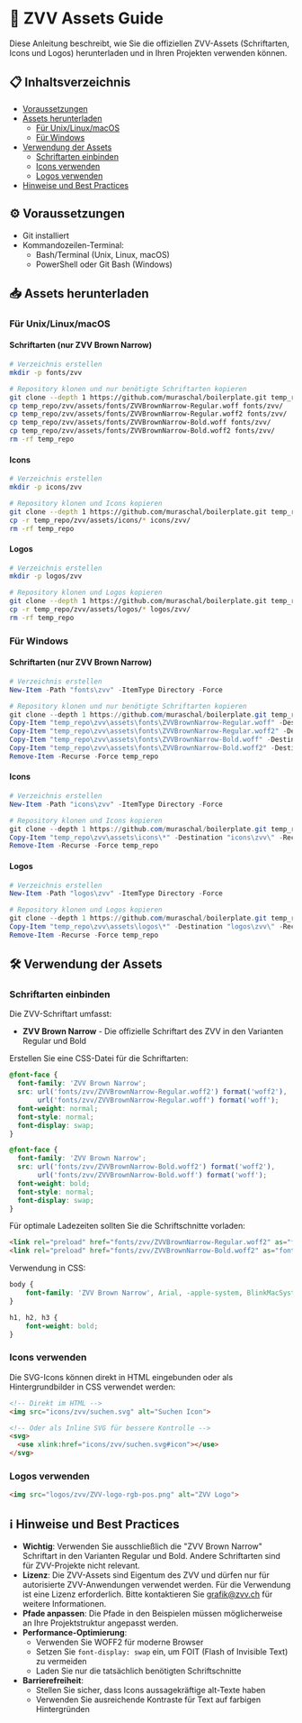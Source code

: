 # 🎨 ZVV Assets Guide

Diese Anleitung beschreibt, wie Sie die offiziellen ZVV-Assets (Schriftarten, Icons und Logos) herunterladen und in Ihren Projekten verwenden können.

## 📋 Inhaltsverzeichnis

- [Voraussetzungen](#voraussetzungen)
- [Assets herunterladen](#assets-herunterladen)
  - [Für Unix/Linux/macOS](#für-unixlinuxmacos)
  - [Für Windows](#für-windows)
- [Verwendung der Assets](#verwendung-der-assets)
  - [Schriftarten einbinden](#schriftarten-einbinden)
  - [Icons verwenden](#icons-verwenden)
  - [Logos verwenden](#logos-verwenden)
- [Hinweise und Best Practices](#hinweise-und-best-practices)

## ⚙️ Voraussetzungen

- Git installiert
- Kommandozeilen-Terminal:
  - Bash/Terminal (Unix, Linux, macOS)
  - PowerShell oder Git Bash (Windows)

## 📥 Assets herunterladen

### Für Unix/Linux/macOS

#### Schriftarten (nur ZVV Brown Narrow)

```bash
# Verzeichnis erstellen
mkdir -p fonts/zvv

# Repository klonen und nur benötigte Schriftarten kopieren
git clone --depth 1 https://github.com/muraschal/boilerplate.git temp_repo
cp temp_repo/zvv/assets/fonts/ZVVBrownNarrow-Regular.woff fonts/zvv/
cp temp_repo/zvv/assets/fonts/ZVVBrownNarrow-Regular.woff2 fonts/zvv/
cp temp_repo/zvv/assets/fonts/ZVVBrownNarrow-Bold.woff fonts/zvv/
cp temp_repo/zvv/assets/fonts/ZVVBrownNarrow-Bold.woff2 fonts/zvv/
rm -rf temp_repo
```

#### Icons

```bash
# Verzeichnis erstellen
mkdir -p icons/zvv

# Repository klonen und Icons kopieren
git clone --depth 1 https://github.com/muraschal/boilerplate.git temp_repo
cp -r temp_repo/zvv/assets/icons/* icons/zvv/
rm -rf temp_repo
```

#### Logos

```bash
# Verzeichnis erstellen
mkdir -p logos/zvv

# Repository klonen und Logos kopieren
git clone --depth 1 https://github.com/muraschal/boilerplate.git temp_repo
cp -r temp_repo/zvv/assets/logos/* logos/zvv/
rm -rf temp_repo
```

### Für Windows

#### Schriftarten (nur ZVV Brown Narrow)

```powershell
# Verzeichnis erstellen
New-Item -Path "fonts\zvv" -ItemType Directory -Force

# Repository klonen und nur benötigte Schriftarten kopieren
git clone --depth 1 https://github.com/muraschal/boilerplate.git temp_repo
Copy-Item "temp_repo\zvv\assets\fonts\ZVVBrownNarrow-Regular.woff" -Destination "fonts\zvv\"
Copy-Item "temp_repo\zvv\assets\fonts\ZVVBrownNarrow-Regular.woff2" -Destination "fonts\zvv\"
Copy-Item "temp_repo\zvv\assets\fonts\ZVVBrownNarrow-Bold.woff" -Destination "fonts\zvv\"
Copy-Item "temp_repo\zvv\assets\fonts\ZVVBrownNarrow-Bold.woff2" -Destination "fonts\zvv\"
Remove-Item -Recurse -Force temp_repo
```

#### Icons

```powershell
# Verzeichnis erstellen
New-Item -Path "icons\zvv" -ItemType Directory -Force

# Repository klonen und Icons kopieren
git clone --depth 1 https://github.com/muraschal/boilerplate.git temp_repo
Copy-Item "temp_repo\zvv\assets\icons\*" -Destination "icons\zvv\" -Recurse
Remove-Item -Recurse -Force temp_repo
```

#### Logos

```powershell
# Verzeichnis erstellen
New-Item -Path "logos\zvv" -ItemType Directory -Force

# Repository klonen und Logos kopieren
git clone --depth 1 https://github.com/muraschal/boilerplate.git temp_repo
Copy-Item "temp_repo\zvv\assets\logos\*" -Destination "logos\zvv\" -Recurse
Remove-Item -Recurse -Force temp_repo
```

## 🛠️ Verwendung der Assets

### Schriftarten einbinden

Die ZVV-Schriftart umfasst:
- **ZVV Brown Narrow** - Die offizielle Schriftart des ZVV in den Varianten Regular und Bold

Erstellen Sie eine CSS-Datei für die Schriftarten:

```css
@font-face {
  font-family: 'ZVV Brown Narrow';
  src: url('fonts/zvv/ZVVBrownNarrow-Regular.woff2') format('woff2'),
       url('fonts/zvv/ZVVBrownNarrow-Regular.woff') format('woff');
  font-weight: normal;
  font-style: normal;
  font-display: swap;
}

@font-face {
  font-family: 'ZVV Brown Narrow';
  src: url('fonts/zvv/ZVVBrownNarrow-Bold.woff2') format('woff2'),
       url('fonts/zvv/ZVVBrownNarrow-Bold.woff') format('woff');
  font-weight: bold;
  font-style: normal;
  font-display: swap;
}
```

Für optimale Ladezeiten sollten Sie die Schriftschnitte vorladen:

```html
<link rel="preload" href="fonts/zvv/ZVVBrownNarrow-Regular.woff2" as="font" type="font/woff2" crossorigin>
<link rel="preload" href="fonts/zvv/ZVVBrownNarrow-Bold.woff2" as="font" type="font/woff2" crossorigin>
```

Verwendung in CSS:

```css
body {
    font-family: 'ZVV Brown Narrow', Arial, -apple-system, BlinkMacSystemFont, 'Segoe UI', Roboto, sans-serif;
}

h1, h2, h3 {
    font-weight: bold;
}
```

### Icons verwenden

Die SVG-Icons können direkt in HTML eingebunden oder als Hintergrundbilder in CSS verwendet werden:

```html
<!-- Direkt im HTML -->
<img src="icons/zvv/suchen.svg" alt="Suchen Icon">

<!-- Oder als Inline SVG für bessere Kontrolle -->
<svg>
  <use xlink:href="icons/zvv/suchen.svg#icon"></use>
</svg>
```

### Logos verwenden

```html
<img src="logos/zvv/ZVV-logo-rgb-pos.png" alt="ZVV Logo">
```

## ℹ️ Hinweise und Best Practices

- **Wichtig**: Verwenden Sie ausschließlich die "ZVV Brown Narrow" Schriftart in den Varianten Regular und Bold. Andere Schriftarten sind für ZVV-Projekte nicht relevant.
- **Lizenz**: Die ZVV-Assets sind Eigentum des ZVV und dürfen nur für autorisierte ZVV-Anwendungen verwendet werden. Für die Verwendung ist eine Lizenz erforderlich. Bitte kontaktieren Sie grafik@zvv.ch für weitere Informationen.
- **Pfade anpassen**: Die Pfade in den Beispielen müssen möglicherweise an Ihre Projektstruktur angepasst werden.
- **Performance-Optimierung**:
  - Verwenden Sie WOFF2 für moderne Browser
  - Setzen Sie `font-display: swap` ein, um FOIT (Flash of Invisible Text) zu vermeiden
  - Laden Sie nur die tatsächlich benötigten Schriftschnitte
- **Barrierefreiheit**:
  - Stellen Sie sicher, dass Icons aussagekräftige alt-Texte haben
  - Verwenden Sie ausreichende Kontraste für Text auf farbigen Hintergründen 